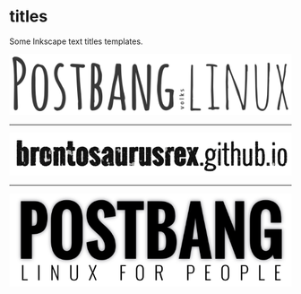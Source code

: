 # titles
Some Inkscape text titles templates.  

![example](example.png "example")  
***
![example](example2.png "example2")
***
![example](example3.png "example3")
